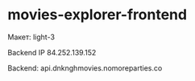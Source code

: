 # movies-explorer-frontend

Макет: light-3

Backend IP 84.252.139.152

Backend: api.dnknghmovies.nomoreparties.co

